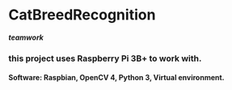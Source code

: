 # CatBreedRecognition
***teamwork***
### this project uses Raspberry Pi 3B+ to work with.
#### Software: Raspbian, OpenCV 4, Python 3, Virtual environment.
